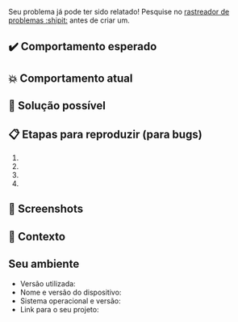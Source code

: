 Seu problema já pode ter sido relatado!
Pesquise no [rastreador de problemas :shipit:](../) antes de criar um.

## :heavy_check_mark: Comportamento esperado
<!--- Se você estiver descrevendo um bug, diga-nos o que deve acontecer -->
<!--- Se você está sugerindo uma mudança/melhoria, diga-nos como ela deve funcionar -->

## :collision: Comportamento atual
<!--- Se estiver descrevendo um bug, diga-nos o que acontece em vez do comportamento esperado -->
<!--- Se sugerir uma mudança/melhoria, explique a diferença do comportamento atual -->

## :wrench: Solução possível
<!--- Não obrigatório, mas sugira uma correção/razão para o bug, -->
<!--- ou ideias de como implementar a adição ou alteração -->

## :clipboard: Etapas para reproduzir (para bugs)
<!--- Forneça um link para um exemplo ao vivo ou um conjunto inequívoco de etapas para -->
<!--- reproduza este bug. Incluir código para reproduzir, se relevante -->
1.
2.
3.
4.

## :iphone: Screenshots
<!--- Mostre o problema visualmente -->

## :open_file_folder: Contexto
<!--- Como esse problema afetou você? O que você está tentando realizar? -->
<!--- Fornecer contexto nos ajuda a encontrar uma solução mais útil no mundo real -->

## Seu ambiente
<!--- Inclua o máximo de detalhes relevantes sobre o ambiente em que você experimentou o bug -->
* Versão utilizada:
* Nome e versão do dispositivo:
* Sistema operacional e versão:
* Link para o seu projeto:

